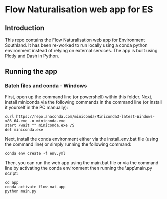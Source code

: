 # Flow Naturalisation web app for ES

## Introduction
This repo contains the Flow Naturalisation web app for Environment Southland. It has been re-worked to run locally using a conda python environment instead of relying on external services.
The app is built using Plotly and Dash in Python. 

## Running the app
### Batch files and conda - Windows
First, open up the command line (or powershell) within this folder.
Next, install miniconda via the following commands in the command line (or install it yourself in the PC manually):
```
curl https://repo.anaconda.com/miniconda/Miniconda3-latest-Windows-x86_64.exe -o miniconda.exe
start /wait "" miniconda.exe /S
del miniconda.exe
```

Next, install the conda environment either via the install_env.bat file (using the command line) or simply running the following command:
```
conda env create -f env.yml
```

Then, you can run the web app using the main.bat file or via the command line by activating the conda environment then running the \app\main.py script:
```
cd app
conda activate flow-nat-app
python main.py
```


